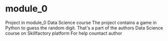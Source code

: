 # module_0
Project in module_0 Data Science course
The project contains a game in Python to guess the random digit. That's a part of the authors Data Science course on Skillfactory platform
For help countact author
